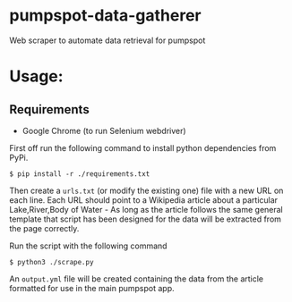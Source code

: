 # pumpspot-data-gatherer
Web scraper to automate data retrieval for pumpspot

# Usage:

## Requirements

- Google Chrome (to run Selenium webdriver)

First off run the following command to install python dependencies from PyPi.

```shell
$ pip install -r ./requirements.txt
```

Then create a `urls.txt` (or modify the existing one) file with a
new URL on each line. Each URL should point to a Wikipedia article
about a particular Lake,River,Body of Water - As long as the
article follows the same general template that script has been
designed for the data will be extracted from the page correctly.

Run the script with the following command

```shell
$ python3 ./scrape.py
```

An `output.yml` file will be created containing the data from the article
formatted for use in the main pumpspot app.
